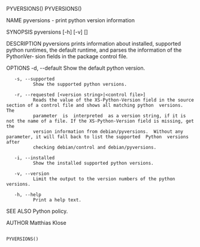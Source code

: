 PYVERSIONS()                                                                                                                          PYVERSIONS()

NAME
       pyversions - print python version information

SYNOPSIS
       pyversions [-h] [-v] [<options>]

DESCRIPTION
       pyversions prints information about installed, supported python runtimes, the default runtime, and parses the information of the PythonVer‐
       sion fields in the package control file.

OPTIONS
       -d, --default
              Show the default python version.

       -s, --supported
              Show the supported python versions.

       -r, --requested [<version string>|<control file>]
              Reads the value of the XS-Python-Version field in the source section of a control file and shows all matching python  versions.  The
              parameter  is  interpreted  as a version string, if it is not the name of a file. If the XS-Python-Version field is missing, get the
              version information from debian/pyversions.  Without any parameter, it will fall back to list the supported  Python  versions  after
              checking debian/control and debian/pyversions.

       -i, --installed
              Show the installed supported python versions.

       -v, --version
              Limit the output to the version numbers of the python versions.

       -h, --help
              Print a help text.

SEE ALSO
       Python policy.

AUTHOR
       Matthias Klose

                                                                                                                                      PYVERSIONS()
